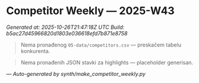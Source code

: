 # Competitor Weekly — 2025-W43

_Generated at: 2025-10-26T21:47:18Z UTC_
_Build: b5ac27d45966820d1803e036618efd7b871e8758_

> Nema pronađenog `05-data/competitors.csv` — preskačem tabelu konkurenta.

> Nema pronađenih JSON stavki za highlights — placeholder generisan.

—
_Auto-generated by synth/make_competitor_weekly.py_